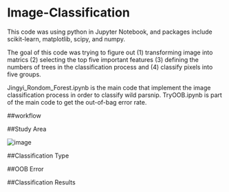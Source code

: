 # Image-Classification
This code was using python in Jupyter Notebook, and packages include scikit-learn, matplotlib, scipy, and numpy.

The goal of this code was trying to figure out (1) transforming image into matrics (2) selecting the top five important features (3) defining the numbers of trees in the classification process and (4) classify pixels into five groups.

Jingyi_Rondom_Forest.ipynb is the main code that implement the image classification process in order to classify wild parsnip.
TryOOB.ipynb is part of the main code to get the out-of-bag error rate.

##workflow

##Study Area

![image](https://user-images.githubusercontent.com/17690433/41449886-c622b1c0-7031-11e8-9e1e-72b5559a86b5.png)

##Classification Type

##OOB Error

##Classification Results
